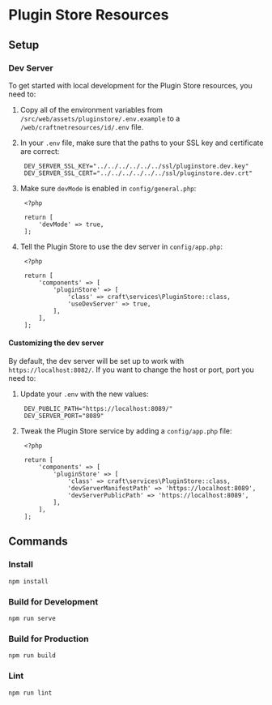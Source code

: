 # Plugin Store Resources

## Setup

### Dev Server

To get started with local development for the Plugin Store resources, you need to: 

1. Copy all of the environment variables from `/src/web/assets/pluginstore/.env.example` to a `/web/craftnetresources/id/.env` file.
2. In your `.env` file, make sure that the paths to your SSL key and certificate are correct:
 
        DEV_SERVER_SSL_KEY="../../../../../../ssl/pluginstore.dev.key"
        DEV_SERVER_SSL_CERT="../../../../../../ssl/pluginstore.dev.crt"
3. Make sure `devMode` is enabled in `config/general.php`:
        
        <?php

        return [
            'devMode' => true,
        ];
4. Tell the Plugin Store to use the dev server in `config/app.php`:
        
        <?php
        
        return [
            'components' => [
                'pluginStore' => [
                    'class' => craft\services\PluginStore::class,
                    'useDevServer' => true,
                ],
            ],
        ];


#### Customizing the dev server

By default, the dev server will be set up to work with `https://localhost:8082/`. If you want to change the host or port, port you need to:
1. Update your `.env` with the new values:

        DEV_PUBLIC_PATH="https://localhost:8089/"
        DEV_SERVER_PORT="8089"
        
2. Tweak the Plugin Store service by adding a `config/app.php` file:

        <?php
        
        return [
            'components' => [
                'pluginStore' => [
                    'class' => craft\services\PluginStore::class,
                    'devServerManifestPath' => 'https://localhost:8089',
                    'devServerPublicPath' => 'https://localhost:8089',
                ],
            ],
        ];

## Commands

### Install
    npm install
    
### Build for Development
    npm run serve

### Build for Production
    npm run build

### Lint
    npm run lint
